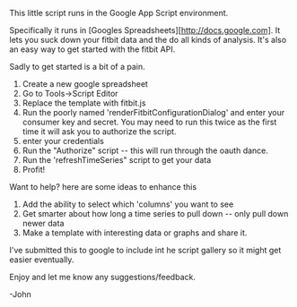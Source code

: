 This little script runs in the Google App Script environment.

Specifically it runs in [Googles Spreadsheets][http://docs.google.com].  It lets you suck down your fitbit data and the do all kinds of analysis.  It's also an easy way to get started with the fitbit API.

Sadly to get started is a bit of a pain.

1. Create a new google spreadsheet
2. Go to Tools->Script Editor
3. Replace the template with fitbit.js
4. Run the poorly named 'renderFitbitConfigurationDialog' and enter your consumer key and secret.  You may need to run this twice as the first time it will ask you to authorize the script.
5. enter your credentials
6. Run the "Authorize" script -- this will run through the oauth dance.
7. Run the 'refreshTimeSeries" script to get your data
8. Profit!

Want to help?  here are some ideas to enhance this

1.  Add the ability to select which 'columns' you want to see
2.  Get smarter about how long a time series to pull down -- only pull down newer data
3.  Make a template with interesting data or graphs and share it.

I've submitted this to google to include int he script gallery so it might get easier eventually.

Enjoy and let me know any suggestions/feedback.

-John
